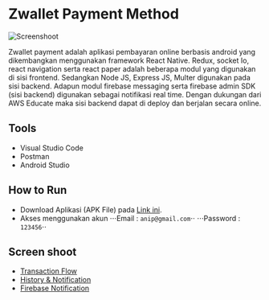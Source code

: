 # Zwallet Payment Method

![Screenshoot](https://github.com/hnifmaghfur/Zwallet-Android-RN/blob/master/src/assets/gallery/1.png)

Zwallet payment adalah aplikasi pembayaran online berbasis android yang dikembangkan menggunakan framework React Native. Redux, socket Io, react navigation serta react paper adalah beberapa modul yang digunakan di sisi frontend. Sedangkan Node JS, Express JS, Multer digunakan pada sisi backend. Adapun modul firebase messaging serta firebase admin SDK (sisi backend) digunakan sebagai notifikasi real time. Dengan dukungan dari AWS Educate maka sisi backend dapat di deploy dan berjalan secara online.

## Tools

- Visual Studio Code
- Postman
- Android Studio

## How to Run
- Download Aplikasi (APK File) pada [Link ini](https://drive.google.com/file/d/1u6N8_eHBA_wgxESFQfl6sERASuE7P16T/view?usp=sharing).
- Akses menggunakan akun
⋅⋅⋅Email     : `anip@gmail.com`⋅⋅
⋅⋅⋅Password  : `123456`⋅⋅
  
## Screen shoot

- [Transaction Flow](https://github.com/hnifmaghfur/Zwallet-Android-RN/blob/master/src/assets/gallery/2.png)
- [History & Notification](https://github.com/hnifmaghfur/Zwallet-Android-RN/blob/master/src/assets/gallery/3.png)
- [Firebase Notification](https://github.com/hnifmaghfur/Zwallet-Android-RN/blob/master/src/assets/gallery/4.png)
